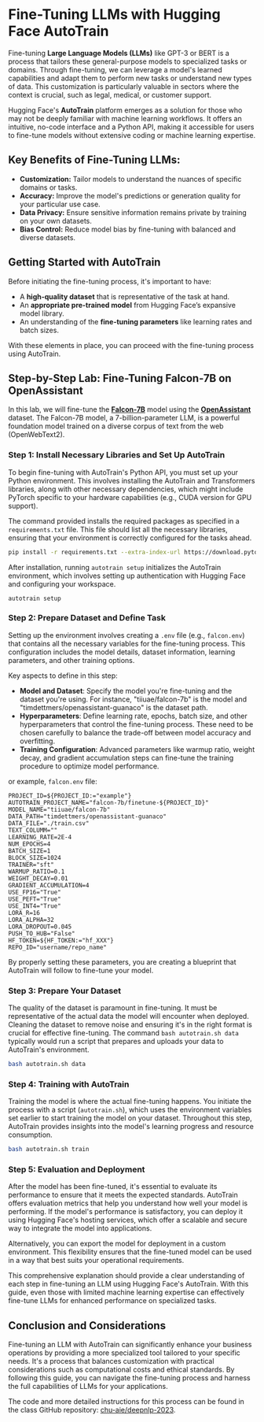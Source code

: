 # Fine-Tuning LLMs with Hugging Face AutoTrain

Fine-tuning **Large Language Models (LLMs)** like GPT-3 or BERT is a process that tailors these general-purpose models to specialized tasks or domains. Through fine-tuning, we can leverage a model's learned capabilities and adapt them to perform new tasks or understand new types of data. This customization is particularly valuable in sectors where the context is crucial, such as legal, medical, or customer support.

Hugging Face's **AutoTrain** platform emerges as a solution for those who may not be deeply familiar with machine learning workflows. It offers an intuitive, no-code interface and a Python API, making it accessible for users to fine-tune models without extensive coding or machine learning expertise.

## Key Benefits of Fine-Tuning LLMs:

- **Customization:** Tailor models to understand the nuances of specific domains or tasks.
- **Accuracy:** Improve the model's predictions or generation quality for your particular use case.
- **Data Privacy:** Ensure sensitive information remains private by training on your own datasets.
- **Bias Control:** Reduce model bias by fine-tuning with balanced and diverse datasets.

## Getting Started with AutoTrain

Before initiating the fine-tuning process, it's important to have:

- A **high-quality dataset** that is representative of the task at hand.
- An **appropriate pre-trained model** from Hugging Face’s expansive model library.
- An understanding of the **fine-tuning parameters** like learning rates and batch sizes.

With these elements in place, you can proceed with the fine-tuning process using AutoTrain.

## Step-by-Step Lab: Fine-Tuning Falcon-7B on OpenAssistant

In this lab, we will fine-tune the [**Falcon-7B**](https://huggingface.co/tiiuae/falcon-7b) model using the [**OpenAssistant**](https://huggingface.co/datasets/timdettmers/openassistant-guanaco) dataset. The Falcon-7B model, a 7-billion-parameter LLM, is a powerful foundation model trained on a diverse corpus of text from the web (OpenWebText2).

### Step 1: Install Necessary Libraries and Set Up AutoTrain

To begin fine-tuning with AutoTrain's Python API, you must set up your Python environment. This involves installing the AutoTrain and Transformers libraries, along with other necessary dependencies, which might include PyTorch specific to your hardware capabilities (e.g., CUDA version for GPU support).

The command provided installs the required packages as specified in a `requirements.txt` file. This file should list all the necessary libraries, ensuring that your environment is correctly configured for the tasks ahead.

```bash
pip install -r requirements.txt --extra-index-url https://download.pytorch.org/whl/cu118
```

After installation, running `autotrain setup` initializes the AutoTrain environment, which involves setting up authentication with Hugging Face and configuring your workspace.

```base
autotrain setup
```

### Step 2: Prepare Dataset and Define Task

Setting up the environment involves creating a `.env` file (e.g., `falcon.env`) that contains all the necessary variables for the fine-tuning process. This configuration includes the model details, dataset information, learning parameters, and other training options.

Key aspects to define in this step:

- **Model and Dataset**: Specify the model you're fine-tuning and the dataset you're using. For instance, "tiiuae/falcon-7b" is the model and "timdettmers/openassistant-guanaco" is the dataset path.
- **Hyperparameters**: Define learning rate, epochs, batch size, and other hyperparameters that control the fine-tuning process. These need to be chosen carefully to balance the trade-off between model accuracy and overfitting.
- **Training Configuration**: Advanced parameters like warmup ratio, weight decay, and gradient accumulation steps can fine-tune the training procedure to optimize model performance.

or example, `falcon.env` file:

```
PROJECT_ID=${PROJECT_ID:="example"}
AUTOTRAIN_PROJECT_NAME="falcon-7b/finetune-${PROJECT_ID}"
MODEL_NAME="tiiuae/falcon-7b"
DATA_PATH="timdettmers/openassistant-guanaco"
DATA_FILE="./train.csv"
TEXT_COLUMM=""
LEARNING_RATE=2E-4
NUM_EPOCHS=4
BATCH_SIZE=1
BLOCK_SIZE=1024
TRAINER="sft"
WARMUP_RATIO=0.1
WEIGHT_DECAY=0.01
GRADIENT_ACCUMULATION=4
USE_FP16="True"
USE_PEFT="True"
USE_INT4="True"
LORA_R=16
LORA_ALPHA=32
LORA_DROPOUT=0.045
PUSH_TO_HUB="False"
HF_TOKEN=${HF_TOKEN:="hf_XXX"}
REPO_ID="username/repo_name"
```

By properly setting these parameters, you are creating a blueprint that AutoTrain will follow to fine-tune your model.

### Step 3: Prepare Your Dataset

The quality of the dataset is paramount in fine-tuning. It must be representative of the actual data the model will encounter when deployed. Cleaning the dataset to remove noise and ensuring it's in the right format is crucial for effective fine-tuning. The command `bash autotrain.sh data` typically would run a script that prepares and uploads your data to AutoTrain's environment.

```bash
bash autotrain.sh data
```

### Step 4: Training with AutoTrain

Training the model is where the actual fine-tuning happens. You initiate the process with a script (`autotrain.sh`), which uses the environment variables set earlier to start training the model on your dataset. Throughout this step, AutoTrain provides insights into the model's learning progress and resource consumption.

```bash
bash autotrain.sh train
```

### Step 5: Evaluation and Deployment

After the model has been fine-tuned, it's essential to evaluate its performance to ensure that it meets the expected standards. AutoTrain offers evaluation metrics that help you understand how well your model is performing. If the model's performance is satisfactory, you can deploy it using Hugging Face's hosting services, which offer a scalable and secure way to integrate the model into applications.

Alternatively, you can export the model for deployment in a custom environment. This flexibility ensures that the fine-tuned model can be used in a way that best suits your operational requirements.

This comprehensive explanation should provide a clear understanding of each step in fine-tuning an LLM using Hugging Face's AutoTrain. With this guide, even those with limited machine learning expertise can effectively fine-tune LLMs for enhanced performance on specialized tasks.

## Conclusion and Considerations

Fine-tuning an LLM with AutoTrain can significantly enhance your business operations by providing a more specialized tool tailored to your specific needs. It's a process that balances customization with practical considerations such as computational costs and ethical standards. By following this guide, you can navigate the fine-tuning process and harness the full capabilities of LLMs for your applications.

The code and more detailed instructions for this process can be found in the class GitHub repository: [chu-aie/deepnlp-2023](https://github.com/chu-aie/deepnlp-2023).
